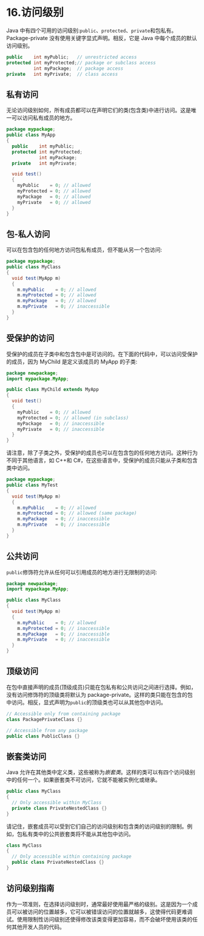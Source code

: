 # 16.访问级别

Java 中有四个可用的访问级别:`public`、`protected`、`private`和包私有。Package-private 没有使用关键字显式声明。相反，它是 Java 中每个成员的默认访问级别。

```java
public    int myPublic;   // unrestricted access
protected int myProtected;// package or subclass access
          int myPackage;  // package access
private   int myPrivate;  // class access

```

## 私有访问

无论访问级别如何，所有成员都可以在声明它们的类(包含类)中进行访问。这是唯一可以访问私有成员的地方。

```java
package mypackage;
public class MyApp
{
  public    int myPublic;
  protected int myProtected;
            int myPackage;
  private   int myPrivate;

  void test()
  {
    myPublic    = 0; // allowed
    myProtected = 0; // allowed
    myPackage   = 0; // allowed
    myPrivate   = 0; // allowed
  }
}

```

## 包-私人访问

可以在包含包的任何地方访问包私有成员，但不能从另一个包访问:

```java
package mypackage;
public class MyClass
{
  void test(MyApp m)
  {
    m.myPublic    = 0; // allowed
    m.myProtected = 0; // allowed
    m.myPackage   = 0; // allowed
    m.myPrivate   = 0; // inaccessible
  }
}

```

## 受保护的访问

受保护的成员在子类中和包含包中是可访问的。在下面的代码中，可以访问受保护的成员，因为 MyChild 是定义该成员的 MyApp 的子类:

```java
package newpackage;
import mypackage.MyApp;

public class MyChild extends MyApp
{
  void test()
  {
    myPublic    = 0; // allowed
    myProtected = 0; // allowed (in subclass)
    myPackage   = 0; // inaccessible
    myPrivate   = 0; // inaccessible
  }
}

```

请注意，除了子类之外，受保护的成员也可以在包含包的任何地方访问。这种行为不同于其他语言，如 C++和 C#，在这些语言中，受保护的成员只能从子类和包含类中访问。

```java
package mypackage;
public class MyTest
{
  void test(MyApp m)
  {
    m.myPublic    = 0; // allowed
    m.myProtected = 0; // allowed (same package)
    m.myPackage   = 0; // inaccessible
    m.myPrivate   = 0; // inaccessible
  }
}

```

## 公共访问

`public`修饰符允许从任何可以引用成员的地方进行无限制的访问:

```java
package newpackage;
import mypackage.MyApp;

public class MyClass
{
  void test(MyApp m)
  {
    m.myPublic    = 0; // allowed
    m.myProtected = 0; // inaccessible
    m.myPackage   = 0; // inaccessible
    m.myPrivate   = 0; // inaccessible
  }
}

```

## 顶级访问

在包中直接声明的成员(顶级成员)只能在包私有和公共访问之间进行选择。例如，没有访问修饰符的顶级类将默认为 package-private。这样的类只能在包含的包中访问。相反，显式声明为`public`的顶级类也可以从其他包中访问。

```java
// Accessible only from containing package
class PackagePrivateClass {}

// Accessible from any package
public class PublicClass {}

```

## 嵌套类访问

Java 允许在其他类中定义类，这些被称为*嵌套类*。这样的类可以有四个访问级别中的任何一个。如果嵌套类不可访问，它就不能被实例化或继承。

```java
public class MyClass
{
  // Only accessible within MyClass
  private class PrivateNestedClass {}
}

```

请记住，嵌套成员可以受到它们自己的访问级别和包含类的访问级别的限制。例如，包私有类中的公共嵌套类将不能从其他包中访问。

```java
class MyClass
{
  // Only accessible within containing package
  public class PrivateNestedClass {}
}

```

## 访问级别指南

作为一项准则，在选择访问级别时，通常最好使用最严格的级别。这是因为一个成员可以被访问的位置越多，它可以被错误访问的位置就越多，这使得代码更难调试。使用限制性访问级别还使得修改该类变得更加容易，而不会破坏使用该类的任何其他开发人员的代码。